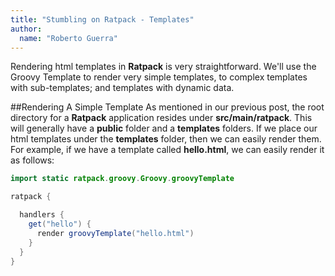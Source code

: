 ```yaml
---
title: "Stumbling on Ratpack - Templates"
author:
  name: "Roberto Guerra"
---
```


Rendering html templates in __Ratpack__ is very straightforward. We'll use the Groovy Template to render very simple templates, to complex
templates with sub-templates; and templates with dynamic data.

##Rendering A Simple Template
As mentioned in our previous post, the root directory for a __Ratpack__ application resides under __src/main/ratpack__. This will generally have
a __public__ folder and a __templates__ folders. If we place our html templates under the __templates__ folder, then we can easily render them.
For example, if we have a template called __hello.html__, we can easily render it as follows:

```java
import static ratpack.groovy.Groovy.groovyTemplate

ratpack {

  handlers {
    get("hello") {
      render groovyTemplate("hello.html")
    }
  }
}
```



